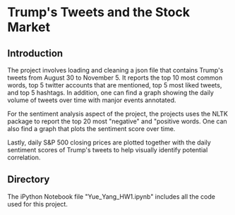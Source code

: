 # Trump's Tweets and the Stock Market

## Introduction
The project involves loading and cleaning a json file that contains Trump's tweets from August 30 to November 5. It reports the top 10 most common words, top 5 twitter accounts that are mentioned, top 5 most liked tweets, and top 5 hashtags. In addition, one can find a graph showing the daily volume of tweets over time with manjor events annotated. 

For the sentiment analysis aspect of the project, the projects uses the NLTK package to report the top 20 most "negative" and "positive words. One can also find a graph that plots the sentiment score over time. 

Lastly, daily S&P 500 closing prices are plotted together with the daily sentiment scores of Trump's tweets to help visually identify potential correlation. 

## Directory
The iPython Notebook file "Yue_Yang_HW1.ipynb" includes all the code used for this project. 
